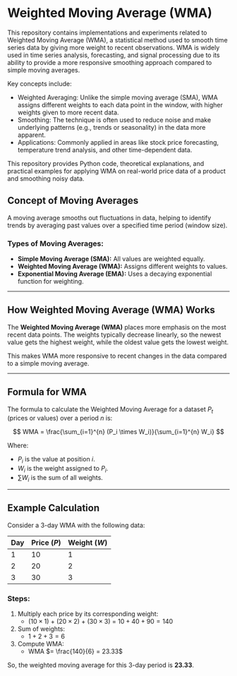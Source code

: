 # Weighted Moving Average (WMA)

This repository contains implementations and experiments related to Weighted Moving Average (WMA), a statistical method used to smooth time series data by giving more weight to recent observations. WMA is widely used in time series analysis, forecasting, and signal processing due to its ability to provide a more responsive smoothing approach compared to simple moving averages.

Key concepts include:

* Weighted Averaging: Unlike the simple moving average (SMA), WMA assigns different weights to each data point in the window, with higher weights given to more recent data.
* Smoothing: The technique is often used to reduce noise and make underlying patterns (e.g., trends or seasonality) in the data more apparent.
* Applications: Commonly applied in areas like stock price forecasting, temperature trend analysis, and other time-dependent data.

This repository provides Python code, theoretical explanations, and practical examples for applying WMA on real-world price data of a product and smoothing noisy data.

## Concept of Moving Averages  
A moving average smooths out fluctuations in data, helping to identify trends by averaging past values over a specified time period (window size).

### Types of Moving Averages:
- **Simple Moving Average (SMA):** All values are weighted equally.
- **Weighted Moving Average (WMA):** Assigns different weights to values.
- **Exponential Moving Average (EMA):** Uses a decaying exponential function for weighting.

---

## How Weighted Moving Average (WMA) Works  
The **Weighted Moving Average (WMA)** places more emphasis on the most recent data points. The weights typically decrease linearly, so the newest value gets the highest weight, while the oldest value gets the lowest weight.

This makes WMA more responsive to recent changes in the data compared to a simple moving average.

---

## Formula for WMA  
The formula to calculate the Weighted Moving Average for a dataset $P_t$ (prices or values) over a period $n$ is:

$$ WMA = \frac{\sum_{i=1}^{n} (P_i \times W_i)}{\sum_{i=1}^{n} W_i} $$

Where:  
- $P_i$ is the value at position $i$.  
- $W_i$ is the weight assigned to $P_i$.  
- $\sum W_i$ is the sum of all weights.

---

## Example Calculation  
Consider a 3-day WMA with the following data:

| Day  | Price ($P$) | Weight ($W$) |
|------|-----------------|-----------------|
| 1    | 10              | 1               |
| 2    | 20              | 2               |
| 3    | 30              | 3               |

### Steps:
1. Multiply each price by its corresponding weight:
   - $(10 \times 1)$ + $(20 \times 2)$ + $(30 \times 3)$ = $10 + 40 + 90 = 140$
2. Sum of weights:  
   - $1 + 2 + 3 = 6$
3. Compute WMA:  
   - WMA $= \frac{140}{6} = 23.33$

So, the weighted moving average for this 3-day period is **$23.33$**.
